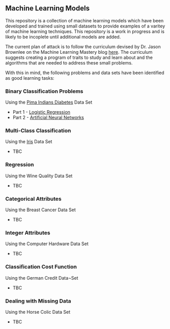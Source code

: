## Machine Learning Models

This repository is a collection of machine learning models which have been developed and trained using small datasets to provide examples of a varitey of machine learning techniques. This repository is a work in progress and is likely to be incoplete until additional models are added. 

The current plan of attack is to follow the curriculum devised by Dr. Jason Brownlee on the Machine Learning Mastery blog [here](https://machinelearningmastery.com/practice-machine-learning-with-small-in-memory-datasets-from-the-uci-machine-learning-repository/). The curriculum suggests creating a program of traits to study and learn about and the algorithms that are needed to address these small problems. 

With this in mind, the following problems and data sets have been identified as good learning tasks:

### Binary Classification Problems

Using the [Pima Indians Diabetes](http://archive.ics.uci.edu/ml/datasets/Pima+Indians+Diabetes) Data Set

- Part 1 - [Logistic Regression](https://github.com/mshirlaw/ml-models/blob/master/binary-classification/Binary%20Classifiers%20%5BPart%201%5D.ipynb)
- Part 2 - [Artificial Neural Networks](https://github.com/mshirlaw/ml-models/blob/master/binary-classification/Binary%20Classifiers%20%5BPart%202%5D.ipynb)

### Multi-Class Classification

Using the [Iris](http://archive.ics.uci.edu/ml/datasets/iris) Data Set

- TBC

### Regression

Using the Wine Quality Data Set

- TBC

### Categorical Attributes

Using the Breast Cancer Data Set

- TBC

### Integer Attributes

Using the Computer Hardware Data Set

- TBC

### Classification Cost Function
 
Using the German Credit Data¬Set

- TBC

### Dealing with Missing Data

Using the Horse Colic Data Set

- TBC


